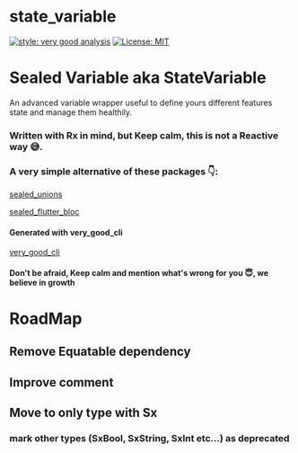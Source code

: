 # state_variable

[![style: very good analysis][very_good_analysis_badge]][very_good_analysis_link]
[![License: MIT][license_badge]][license_link]

# Sealed Variable aka StateVariable

An advanced variable wrapper useful to define yours different features state
and manage them healthily.

### Written with Rx in mind, but Keep calm, this is not a Reactive way 😅.

### A very simple alternative of these packages 👇:

[sealed_unions](https://pub.dev/packages/sealed_unions)

[sealed_flutter_bloc](https://pub.dev/packages/sealed_flutter_bloc)

#### Generated with very_good_cli

[very_good_cli](https://pub.dev/packages/very_good_cli)

#### Don't be afraid, Keep calm and mention what's wrong for you 😇, we believe in growth


[license_badge]: https://img.shields.io/badge/license-MIT-blue.svg
[license_link]: https://opensource.org/licenses/MIT
[very_good_analysis_badge]: https://img.shields.io/badge/style-very_good_analysis-B22C89.svg
[very_good_analysis_link]: https://pub.dev/packages/very_good_analysis

# RoadMap

## Remove Equatable dependency

## Improve comment

## Move to only type with Sx

### mark other types (SxBool, SxString, SxInt etc...) as deprecated
